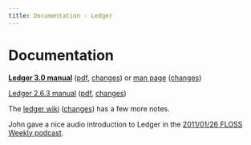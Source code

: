 ```yaml
---
title: Documentation - Ledger
---
```


# Documentation

**[Ledger 3.0 manual](3.0/doc/ledger3.html)**
([pdf](3.0/doc/ledger3.pdf),
[changes](https://github.com/jwiegley/ledger/commits/next/doc/ledger3.texi))
or [man page](3.0/doc/ledger.1.html)
([changes](https://github.com/jwiegley/ledger/commits/next/doc/ledger.1))
<!-- Other: [README-1ST](3.0/README-1ST), [README.textile](3.0/README.textile), [doc/README](3.0/doc/README), [NEWS](3.0/doc/NEWS) -->

[Ledger 2.6.3 manual](2.6/ledger.html)
([pdf](2.6/ledger.pdf),
[changes](https://github.com/jwiegley/ledger/commits/maint/ledger.texi))
<!-- Other: [README](2.6/README), [NEWS](2.6/NEWS) -->

The [ledger wiki](http://wiki.ledger-cli.org)
([changes](https://github.com/jwiegley/ledger/wiki/_history))
has a few more notes.

John gave a nice audio introduction to Ledger in the [2011/01/26 FLOSS Weekly podcast](http://twit.tv/floss150).
